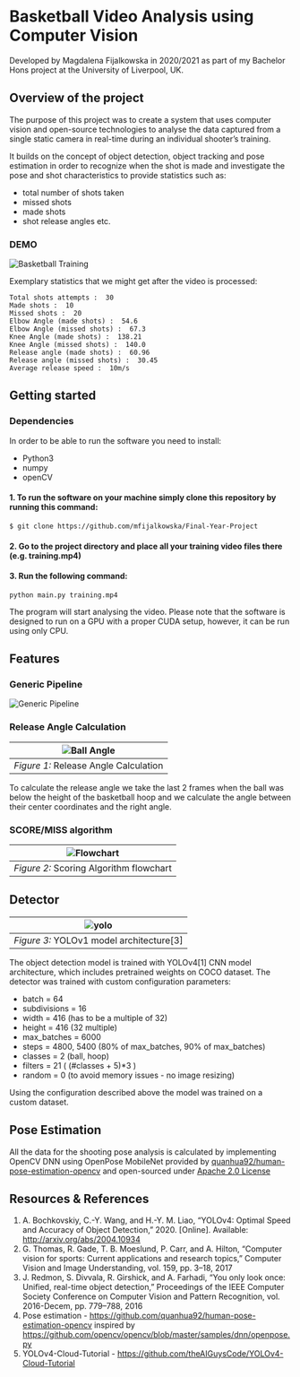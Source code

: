 # Basketball Video Analysis using Computer Vision

Developed by Magdalena Fijalkowska in 2020/2021 as part of my Bachelor Hons project at the University of Liverpool, UK. 


## Overview of the project
The purpose of this project was to create a system that uses computer vision and open-source technologies to analyse the data captured from a single static camera in real-time during an individual shooter’s training.

It builds on the concept of object detection, object tracking and pose estimation in order to recognize when the shot is made and investigate the pose and shot characteristics to provide statistics such as:
* total number of shots taken
* missed shots
* made shots
* shot release angles etc.

### DEMO
![Basketball Training](media/demo.gif)

Exemplary statistics that we might get after the video is processed:
```
Total shots attempts :  30
Made shots :  10
Missed shots :  20
Elbow Angle (made shots) :  54.6
Elbow Angle (missed shots) :  67.3
Knee Angle (made shots) :  138.21
Knee Angle (missed shots) :  140.0
Release angle (made shots) :  60.96
Release angle (missed shots) :  30.45
Average release speed :  10m/s
```

## Getting started

### Dependencies
In order to be able to run the software you need to install:

* Python3
* numpy 
* openCV 

#### 1. To run the software on your machine simply clone this repository by running this command:

``` git
$ git clone https://github.com/mfijalkowska/Final-Year-Project
```
#### 2. Go to the project directory and place all your training video files there (e.g. training.mp4)

#### 3. Run the following command: 
``` git
python main.py training.mp4
```
The program will start analysing the video.
Please note that the software is designed to run on a GPU with a proper CUDA setup, however, it can be run using only CPU.

## Features
### Generic Pipeline
![Generic Pipeline](media/pipeline.png)
### Release Angle Calculation
| ![Ball Angle](media/ballangle.png) | 
|:--:| 
| *Figure 1:* Release Angle Calculation |

To calculate the release angle we take the last 2 frames when the ball was below the height of the basketball hoop and we calculate the angle between their center coordinates and the right angle. 

### SCORE/MISS algorithm

| ![Flowchart](media/flowchart.png) | 
|:--:| 
| *Figure 2:* Scoring Algorithm flowchart |
## Detector
| ![yolo](media/yolo1.png) | 
|:--:| 
| *Figure 3:* YOLOv1 model architecture[3] |



The object detection model is trained with YOLOv4[1] CNN model architecture, which includes pretrained weights on COCO dataset. 
The detector was trained with custom configuration parameters:

* batch = 64
* subdivisions = 16
* width = 416 (has to be a multiple of 32)
* height = 416 (32 multiple)
* max_batches = 6000
* steps = 4800, 5400 (80% of max_batches, 90% of max_batches) 
* classes = 2 (ball, hoop)
* filters = 21 ( (#classes + 5)*3 )
* random = 0 (to avoid memory issues - no image resizing)

Using the configuration described above the model was trained on a custom dataset.

## Pose Estimation

All the data for the shooting pose analysis is calculated by implementing OpenCV DNN using OpenPose MobileNet provided by [quanhua92/human-pose-estimation-opencv](https://github.com/quanhua92/human-pose-estimation-opencv) and open-sourced under [Apache 2.0 License](https://github.com/mfijalkowska/Final-Year-Project/blob/main/LICENSE)

## Resources & References

1. A. Bochkovskiy, C.-Y. Wang, and H.-Y. M. Liao, “YOLOv4: Optimal Speed and Accuracy of Object
Detection,” 2020. [Online]. Available: http://arxiv.org/abs/2004.10934
2. G. Thomas, R. Gade, T. B. Moeslund, P. Carr, and A. Hilton, “Computer vision for sports: Current
applications and research topics,” Computer Vision and Image Understanding, vol. 159, pp. 3–18, 2017
3. J. Redmon, S. Divvala, R. Girshick, and A. Farhadi, “You only look once: Unified, real-time object
detection,” Proceedings of the IEEE Computer Society Conference on Computer Vision and Pattern
Recognition, vol. 2016-Decem, pp. 779–788, 2016
4. Pose estimation - https://github.com/quanhua92/human-pose-estimation-opencv inspired by https://github.com/opencv/opencv/blob/master/samples/dnn/openpose.py
6. YOLOv4-Cloud-Tutorial - https://github.com/theAIGuysCode/YOLOv4-Cloud-Tutorial

